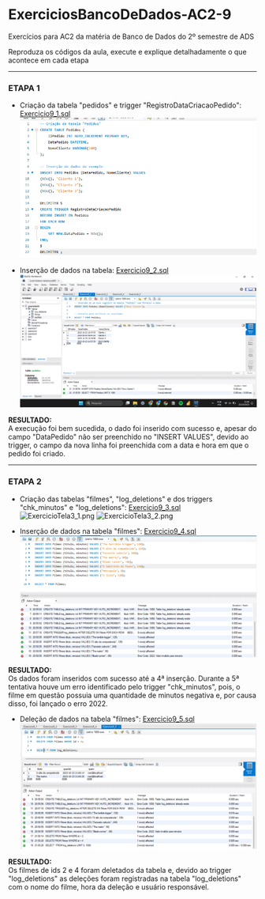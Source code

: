 # ExerciciosBancoDeDados-AC2-9
Exercícios para AC2 da matéria de Banco de Dados do 2º semestre de ADS

Reproduza os códigos da aula, execute e explique detalhadamente o que acontece em cada etapa

---
### ETAPA 1 
* Criação da tabela "pedidos" e trigger "RegistroDataCriacaoPedido": [Exercicio9_1.sql](https://github.com/YasminBrazASilva/ExerciciosBancoDeDados-AC2-9/blob/main/Exercicio9_1.sql) <br>
 ![ExercicioTela9_1.png](https://github.com/YasminBrazASilva/ExerciciosBancoDeDados-AC2-9/blob/main/ExercicioTela9_1.png)

* Inserção de dados na tabela: [Exercicio9_2.sql](https://github.com/YasminBrazASilva/ExerciciosBancoDeDados-AC2-9/blob/main/Exercicio9_2.sql) <br>
![ExercicioTela9_2.png](https://github.com/YasminBrazASilva/ExerciciosBancoDeDados-AC2-9/blob/main/ExercicioTela9_2.png)


**RESULTADO:** <br>
A execução foi bem sucedida, o dado foi inserido com sucesso e, apesar do campo "DataPedido" não ser preenchido no "INSERT VALUES", devido ao trigger, o campo da nova linha foi preenchida com a data e hora em que o pedido foi criado.
 
---
### ETAPA 2
* Criação das tabelas "filmes", "log_deletions" e dos triggers "chk_minutos" e "log_deletions": [Exercicio9_3.sql](https://github.com/YasminBrazASilva/ExerciciosBancoDeDados-AC2-9/blob/main/Exercicio9_3.sql) <br>
 ![ExercicioTela3_1.png](https://github.com/YasminBrazASilva/ExerciciosBancoDeDados-AC2-9/blob/main/ExercicioTela3_1.png)
 ![ExercicioTela3_2.png](https://github.com/YasminBrazASilva/ExerciciosBancoDeDados-AC2-9/blob/main/ExercicioTela3_2.png)


* Inserção de dados na tabela "filmes": [Exercicio9_4.sql](https://github.com/YasminBrazASilva/ExerciciosBancoDeDados-AC2-9/blob/main/Exercicio9_4.sql) <br>
![ExercicioTela9_4.png](https://github.com/YasminBrazASilva/ExerciciosBancoDeDados-AC2-9/blob/main/ExercicioTela9_4.png)

**RESULTADO:** <br>
Os dados foram inseridos com sucesso até a 4ª inserção. Durante a 5ª tentativa houve um erro identificado pelo trigger "chk_minutos", pois, o filme em questão possuia uma quantidade de minutos negativa e, por causa disso, foi lançado o erro 2022.

* Deleção de dados na tabela "filmes": [Exercicio9_5.sql](https://github.com/YasminBrazASilva/ExerciciosBancoDeDados-AC2-9/blob/main/Exercicio9_5.sql) <br>
![ExercicioTela9_5.png](https://github.com/YasminBrazASilva/ExerciciosBancoDeDados-AC2-9/blob/main/ExercicioTela9_5.png)

**RESULTADO:** <br>
Os filmes de ids 2 e 4 foram deletados da tabela e, devido ao trigger "log_deletions" as deleções foram registradas na tabela "log_deletions" com o nome do filme, hora da deleção e usuário responsável.
